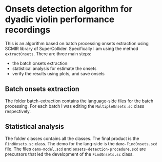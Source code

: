 # Onsets detection algorithm for dyadic violin performance recordings
This is an algorithm based on batch processing onsets extraction using SCMIR library of SuperCollider.  Specifically I am using the method `extractOnsets`.  There are three main steps:
- the batch onsets extraction
- statistical analysis for estimate the onsets
- verify the results using plots, and save onsets

## Batch onsets extraction
The folder batch-extraction contains the language-side files for the batch processing.  For each batch I was editing the `MultipleOnsets.sc` class respectively.

## Statistical analysis
The folder classes contains all the classes.  The final product is the `FindOnsets.sc` class.  The demo for the lang-side is the `demo-FindOnsets.scd` file.  The files `demo-model.scd` and `onsets-detection-procedure.scd` are precursors that led the development of the `FindOnsets.sc` class.
